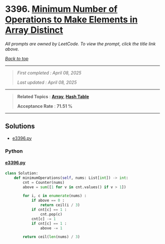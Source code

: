 # 3396. [Minimum Number of Operations to Make Elements in Array Distinct](<https://leetcode.com/problems/minimum-number-of-operations-to-make-elements-in-array-distinct>)

*All prompts are owned by LeetCode. To view the prompt, click the title link above.*

*[Back to top](<../README.md>)*

------

> *First completed : April 08, 2025*
>
> *Last updated : April 08, 2025*

------

> **Related Topics** : **[Array](<by_topic/Array.md>), [Hash Table](<by_topic/Hash Table.md>)**
>
> **Acceptance Rate** : **71.51 %**

------

## Solutions

- [e3396.py](<../my-submissions/e3396.py>)
### Python
#### [e3396.py](<../my-submissions/e3396.py>)
```Python
class Solution:
    def minimumOperations(self, nums: List[int]) -> int:
        cnt = Counter(nums)
        above = sum([1 for v in cnt.values() if v > 1])

        for i, c in enumerate(nums) :
            if above == 0 :
                return ceil(i / 3)
            if cnt[c] == 1 :
                cnt.pop(c)
            cnt[c] -= 1
            if cnt[c] == 1 :
                above -= 1

        return ceil(len(nums) / 3)
```

